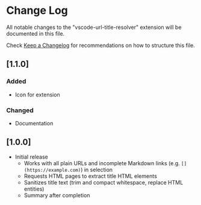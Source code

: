 # Change Log

All notable changes to the "vscode-url-title-resolver" extension will be documented in this file.

Check [Keep a Changelog](http://keepachangelog.com/) for recommendations on how to structure this file.

## [1.1.0]

### Added

- Icon for extension

### Changed

- Documentation

## [1.0.0]

- Initial release
    - Works with all plain URLs and incomplete Markdown links (e.g. `[](https://example.com)`) in selection
    - Requests HTML pages to extract title HTML elements
    - Sanitizes title text (trim and compact whitespace, replace HTML entities)
    - Summary after completion
